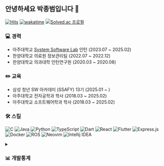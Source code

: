 ## 안녕하세요 박종범입니다 👋

[![Hits](https://hits.seeyoufarm.com/api/count/incr/badge.svg?url=https%3A%2F%2Fgithub.com%2Fparkjbdev&count_bg=%2379C83D&title_bg=%23555555&icon=github.svg&icon_color=%23E7E7E7&title=hits&edge_flat=false)](https://hits.seeyoufarm.com)
[![wakatime](https://wakatime.com/badge/user/6f2f57ae-ce04-4c16-80e7-660166fb783d.svg)](https://wakatime.com/@6f2f57ae-ce04-4c16-80e7-660166fb783d)
[![Solved.ac
프로필](http://mazassumnida.wtf/api/mini/generate_badge?boj=parkjbdev)](https://solved.ac/parkjbdev)

### 💻 경력
- 아주대학교 [System Software Lab](https://sslab.ajou.ac.kr/) 인턴 (2023.07 ~ 2025.02)
- 한양대학교 의료원 정보관리팀 (2022.07 ~ 2022.12)
- 한양대학교 의과대학 인턴연구원 (2020.03 ~ 2020.08)

### ✏️ 교육
- 삼성 청년 SW 아카데미 (SSAFY) 13기 (2025.01 ~ )
- 아주대학교 전자공학과 학사 (2018.03 ~ 2025.02)
- 아주대학교 소프트웨어학과 학사 (2018.03 ~ 2025.02)

### 🛠️ 스킬

![C](https://img.shields.io/badge/C-00599C?style=flat-square&logo=c&logoColor=white)
![Java](https://img.shields.io/badge/Java-ED8B00?style=flat-square&logo=openjdk&logoColor=white)
![Python](https://img.shields.io/badge/Python-3670A0?style=flat-square&logo=python&logoColor=ffdd54)
![TypeScript](https://img.shields.io/badge/TypeScript-007ACC?style=flat-square&logo=typescript&logoColor=white)
![Dart](https://img.shields.io/badge/Dart-0175C2?style=flat-square&logo=dart&logoColor=white)
![React](https://img.shields.io/badge/React-20232a?style=flat-square&logo=react&logoColor=%2361DAFB)
![Flutter](https://img.shields.io/badge/Flutter-02569B?style=flat-square&logo=flutter&logoColor=white)
![Express.js](https://img.shields.io/badge/express.js-404d59?style=flat-square&logo=express&logoColor=%2361DAFB)
![Docker](https://img.shields.io/badge/Docker-2496ed?style=flat-square&logo=Docker&logoColor=%2361DAFB)
![ROS](https://img.shields.io/badge/ROS-22314E?style=flat-square&logo=ROS&logoColor=white)
![Neovim](https://img.shields.io/badge/neovim-57A143?style=flat-square&logo=Neovim&logoColor=white)
![Intellij IDEA](https://img.shields.io/badge/IntelliJ%20IDEA-000000?style=flat-square&logo=IntelliJ%20IDEA&logoColor=white)

<details>
  <summary><h3>📊 개발통계</h3></summary>
  <!--
  <img src="https://wakatime.com/share/@parkjbdev/27cfaaee-6ea0-48a4-ab4a-e8649ada0e11.svg" width="650px" />
  <img src="https://wakatime.com/share/@parkjbdev/6e7d7fbb-1339-4a7a-b872-ad94369a0655.svg" width="650px" />
  <img src="https://wakatime.com/share/@parkjbdev/129151e9-fc1e-4e65-bb66-b2283c602260.svg" width="650px" />
  -->
  
  <!--START_SECTION:waka-->
**🐱 저의 GitHub 정보에요.** 

> 📦 GitHub의 515.0 kB만큼의 저장소를 사용하고 있어요. 
 > 
> 🏆 148 만큼의 Contributions을 2025년에 했어요
 > 
> 💼 구직중이에요.
 > 
> 📜 33개의 Public Repository를 만들었어요. 
 > 
> 🔑 6개의 Private Repository를 만들었어요. 
 > 
**저는 저녁형 인간이에요. 🦉** 

```text
🌞 아침                     419 commits         ███░░░░░░░░░░░░░░░░░░░░░░   10.66 % 
🌆 낮　                     1299 commits        ████████░░░░░░░░░░░░░░░░░   33.05 % 
🌃 저녁                     1142 commits        ███████░░░░░░░░░░░░░░░░░░   29.05 % 
🌙 밤　                     1071 commits        ███████░░░░░░░░░░░░░░░░░░   27.24 % 
```


📊 **저는 이번주를 이렇게 시간을 보냈어요.** 

```text
🕑︎ Timezone: Asia/Seoul

💬 프로그래밍 언어들: 
Markdown                 3 hrs 14 mins       █████████████░░░░░░░░░░░░   50.99 % 
Bash                     1 hr 6 mins         ████░░░░░░░░░░░░░░░░░░░░░   17.38 % 
Lua                      33 mins             ██░░░░░░░░░░░░░░░░░░░░░░░   08.80 % 
Java                     28 mins             ██░░░░░░░░░░░░░░░░░░░░░░░   07.34 % 
Other                    26 mins             ██░░░░░░░░░░░░░░░░░░░░░░░   06.94 % 

🔥 에디터들: 
Obsidian                 3 hrs 14 mins       █████████████░░░░░░░░░░░░   50.99 % 
Neovim                   3 hrs 7 mins        ████████████░░░░░░░░░░░░░   49.01 % 

🐱‍💻 프로젝트들: 
Unknown Project          5 hrs 42 mins       ██████████████████████░░░   89.74 % 
nvim                     25 mins             ██░░░░░░░░░░░░░░░░░░░░░░░   06.77 % 
testt                    6 mins              ░░░░░░░░░░░░░░░░░░░░░░░░░   01.76 % 
java_ws_05_3             5 mins              ░░░░░░░░░░░░░░░░░░░░░░░░░   01.46 % 
nvim-java                0 secs              ░░░░░░░░░░░░░░░░░░░░░░░░░   00.24 % 

💻 운영 체제들: 
Mac                      6 hrs 2 mins        ████████████████████████░   95.06 % 
Linux                    18 mins             █░░░░░░░░░░░░░░░░░░░░░░░░   04.94 % 
```

**저는 주로 TypeScript 언어를 사용해요.** 

```text
TypeScript               7 repos             ██████░░░░░░░░░░░░░░░░░░░   22.58 % 
Python                   4 repos             ███░░░░░░░░░░░░░░░░░░░░░░   12.90 % 
C++                      2 repos             ██░░░░░░░░░░░░░░░░░░░░░░░   06.45 % 
Java                     2 repos             ██░░░░░░░░░░░░░░░░░░░░░░░   06.45 % 
Rust                     2 repos             ██░░░░░░░░░░░░░░░░░░░░░░░   06.45 % 
```



**타임라인**

![Lines of Code chart](https://raw.githubusercontent.com/parkjbdev/parkjbdev/main/assets/bar_graph.png)


 Last Updated on 03/02/2025 15:18:26 UTC
<!--END_SECTION:waka-->
</details>


<!--
<hr/>

**Server Powered by**

![Debian](https://img.shields.io/badge/Debian-A81D33?style=flat-square&logo=Debian&logoColor=white)
![Nginx](https://img.shields.io/badge/nginx-009639?style=flat-square&logo=nginx&logoColor=white)
![PM2](https://img.shields.io/badge/PM2-2b037a?style=flat-square&logo=PM2&logoColor=white)
![Route53](https://img.shields.io/badge/Route53-8c4fff?style=flat-square&logo=Amazon%20Route%2053&logoColor=white)
![Lenovo](https://img.shields.io/badge/Lenovo-e2231a?style=flat-square&logo=Lenovo&logoColor=white)
-->

<!-- ![Rust](https://img.shields.io/badge/Rust-000000?style=flat-square&logo=rust&logoColor=white)
![NextJS](https://img.shields.io/badge/Next.js-000000?style=flat-square&logo=Next.js&logoColor=white)
![Mongoose](https://img.shields.io/badge/Mongoose-880000?style=flat-square&logo=mongoose&logoColor=white)
![MicrosoftSQLServer](https://img.shields.io/badge/MSSQL-CC2927?style=flat-square&logo=microsoft%20sql%20server&logoColor=white)
![MySQL](https://img.shields.io/badge/MySQL-4479A1?style=flat-square&logo=mysql&logoColor=white)
![SQLite](https://img.shields.io/badge/SQLite-003B57?style=flat-square&logo=SQLite&logoColor=white)
![PostgreSQL](https://img.shields.io/badge/PostgreSQL-4479A1?style=flat-square&logo=PostgreSQL&logoColor=white) -->

